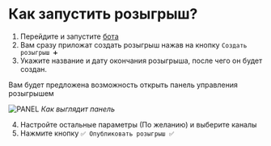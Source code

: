 # Как запустить розыгрыш?

1. Перейдите и запустите [бота](https://t.me/GoldGiveaway_bot)
2. Вам сразу приложат создать розыгрыш нажав на кнопку `Создать розыгрыш ➕`
3. Укажите название и дату окончания розыгрыша, после чего он будет создан.

Вам будет предложена возможность открыть панель управления розыгрышем

![PANEL](/panel.png)
*Как выглядит панель*

4. Настройте остальные параметры (По желанию) и выберите каналы
5. Нажмите кнопку `✅ Опубликовать розыгрыш ✅`